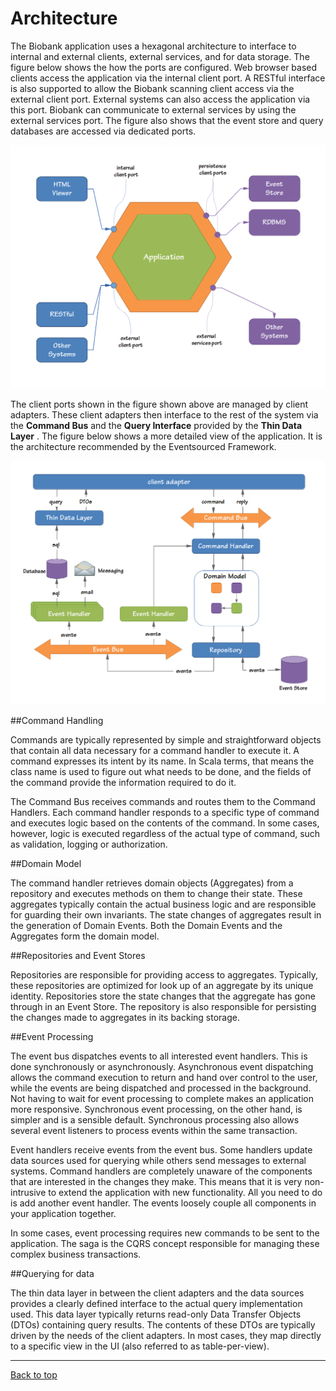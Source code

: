 # Architecture

The Biobank application uses a hexagonal architecture to interface to internal and external
clients, external services, and for data storage. The figure below shows the how the ports are
configured. Web browser based clients access the application via the internal client port. A RESTful
interface is also supported to allow the Biobank scanning client access via the external client
port. External systems can also access the application via this port. Biobank can communicate to
external services by using the external services port. The figure also shows that the event store
and query databases are accessed via dedicated ports.

![Architecture](images/hex-architecture.png?raw=true "Hexagonal Architecture")

The client ports shown in the figure shown above are managed by client adapters. These client
adapters then interface to the rest of the system via the **Command Bus** and the
**Query Interface**
provided by the **Thin Data Layer** . The figure below shows a more detailed view of the application.
It is the architecture recommended by the Eventsourced Framework.

![CQRS](images/cqrs-architecture.png "CQRS")

##Command Handling

Commands are typically represented by simple and straightforward objects that contain all data
necessary for a command handler to execute it. A command expresses its intent by its name. In Scala
terms, that means the class name is used to figure out what needs to be done, and the fields of the
command provide the information required to do it.

The Command Bus receives commands and routes them to the Command Handlers. Each command handler
responds to a specific type of command and executes logic based on the contents of the command. In
some cases, however, logic is executed regardless of the actual type of command, such as validation,
logging or authorization.

##Domain Model

The command handler retrieves domain objects (Aggregates) from a repository and executes methods on
them to change their state. These aggregates typically contain the actual business logic and are
responsible for guarding their own invariants. The state changes of aggregates result in the
generation of Domain Events. Both the Domain Events and the Aggregates form the domain model.

##Repositories and Event Stores

Repositories are responsible for providing access to aggregates. Typically, these repositories are
optimized for look up of an aggregate by its unique identity. Repositories store the state changes
that the aggregate has gone through in an Event Store. The repository is also responsible for
persisting the changes made to aggregates in its backing storage.

##Event Processing

The event bus dispatches events to all interested event handlers. This is done synchronously or
asynchronously. Asynchronous event dispatching allows the command execution to return and hand over
control to the user, while the events are being dispatched and processed in the background. Not
having to wait for event processing to complete makes an application more responsive. Synchronous
event processing, on the other hand, is simpler and is a sensible default. Synchronous processing
also allows several event listeners to process events within the same transaction.

Event handlers receive events from the event bus. Some handlers update data sources used for
querying while others send messages to external systems. Command handlers are completely unaware of
the components that are interested in the changes they make. This means that it is very
non-intrusive to extend the application with new functionality. All you need to do is add another
event handler. The events loosely couple all components in your application together.

In some cases, event processing requires new commands to be sent to the application. The saga is
the CQRS concept responsible for managing these complex business transactions.

##Querying for data

The thin data layer in between the client adapters and the data sources provides a clearly defined
interface to the actual query implementation used. This data layer typically returns read-only Data
Transfer Objects (DTOs) containing query results. The contents of these DTOs are typically driven by
the needs of the client adapters. In most cases, they map directly to a specific view in the UI
(also referred to as table-per-view).

---

[Back to top](../README.md)